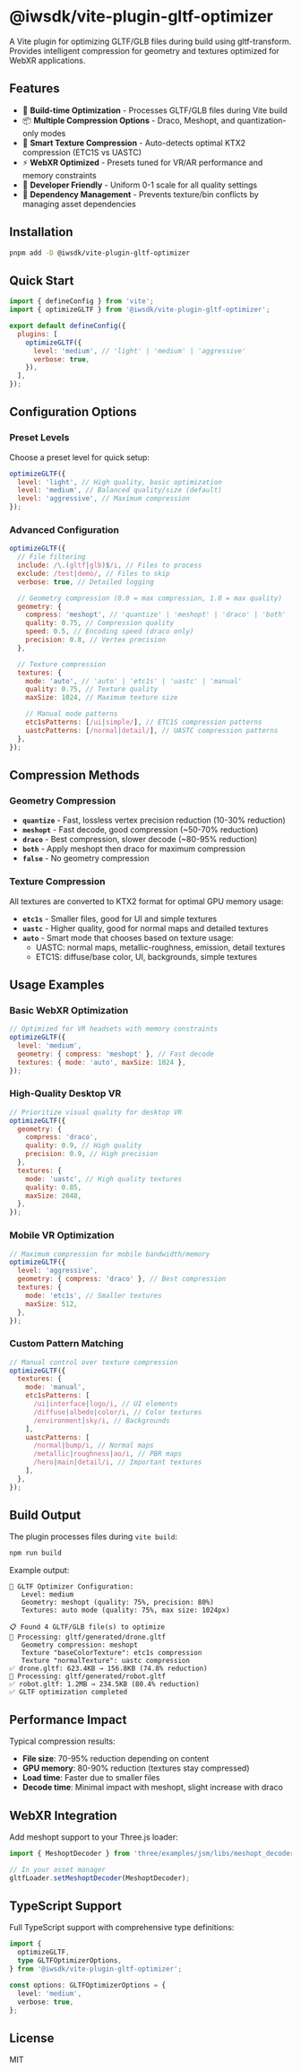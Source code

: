 # @iwsdk/vite-plugin-gltf-optimizer

A Vite plugin for optimizing GLTF/GLB files during build using gltf-transform. Provides intelligent compression for geometry and textures optimized for WebXR applications.

## Features

- 🚀 **Build-time Optimization** - Processes GLTF/GLB files during Vite build
- 📦 **Multiple Compression Options** - Draco, Meshopt, and quantization-only modes
- 🎨 **Smart Texture Compression** - Auto-detects optimal KTX2 compression (ETC1S vs UASTC)
- ⚡ **WebXR Optimized** - Presets tuned for VR/AR performance and memory constraints
- 🔧 **Developer Friendly** - Uniform 0-1 scale for all quality settings
- 📁 **Dependency Management** - Prevents texture/bin conflicts by managing asset dependencies

## Installation

```bash
pnpm add -D @iwsdk/vite-plugin-gltf-optimizer
```

## Quick Start

```javascript
import { defineConfig } from 'vite';
import { optimizeGLTF } from '@iwsdk/vite-plugin-gltf-optimizer';

export default defineConfig({
  plugins: [
    optimizeGLTF({
      level: 'medium', // 'light' | 'medium' | 'aggressive'
      verbose: true,
    }),
  ],
});
```

## Configuration Options

### Preset Levels

Choose a preset level for quick setup:

```javascript
optimizeGLTF({
  level: 'light', // High quality, basic optimization
  level: 'medium', // Balanced quality/size (default)
  level: 'aggressive', // Maximum compression
});
```

### Advanced Configuration

```javascript
optimizeGLTF({
  // File filtering
  include: /\.(gltf|glb)$/i, // Files to process
  exclude: /test|demo/, // Files to skip
  verbose: true, // Detailed logging

  // Geometry compression (0.0 = max compression, 1.0 = max quality)
  geometry: {
    compress: 'meshopt', // 'quantize' | 'meshopt' | 'draco' | 'both' | false
    quality: 0.75, // Compression quality
    speed: 0.5, // Encoding speed (draco only)
    precision: 0.8, // Vertex precision
  },

  // Texture compression
  textures: {
    mode: 'auto', // 'auto' | 'etc1s' | 'uastc' | 'manual'
    quality: 0.75, // Texture quality
    maxSize: 1024, // Maximum texture size

    // Manual mode patterns
    etc1sPatterns: [/ui|simple/], // ETC1S compression patterns
    uastcPatterns: [/normal|detail/], // UASTC compression patterns
  },
});
```

## Compression Methods

### Geometry Compression

- **`quantize`** - Fast, lossless vertex precision reduction (10-30% reduction)
- **`meshopt`** - Fast decode, good compression (~50-70% reduction)
- **`draco`** - Best compression, slower decode (~80-95% reduction)
- **`both`** - Apply meshopt then draco for maximum compression
- **`false`** - No geometry compression

### Texture Compression

All textures are converted to KTX2 format for optimal GPU memory usage:

- **`etc1s`** - Smaller files, good for UI and simple textures
- **`uastc`** - Higher quality, good for normal maps and detailed textures
- **`auto`** - Smart mode that chooses based on texture usage:
  - UASTC: normal maps, metallic-roughness, emission, detail textures
  - ETC1S: diffuse/base color, UI, backgrounds, simple textures

## Usage Examples

### Basic WebXR Optimization

```javascript
// Optimized for VR headsets with memory constraints
optimizeGLTF({
  level: 'medium',
  geometry: { compress: 'meshopt' }, // Fast decode
  textures: { mode: 'auto', maxSize: 1024 },
});
```

### High-Quality Desktop VR

```javascript
// Prioritize visual quality for desktop VR
optimizeGLTF({
  geometry: {
    compress: 'draco',
    quality: 0.9, // High quality
    precision: 0.9, // High precision
  },
  textures: {
    mode: 'uastc', // High quality textures
    quality: 0.85,
    maxSize: 2048,
  },
});
```

### Mobile VR Optimization

```javascript
// Maximum compression for mobile bandwidth/memory
optimizeGLTF({
  level: 'aggressive',
  geometry: { compress: 'draco' }, // Best compression
  textures: {
    mode: 'etc1s', // Smaller textures
    maxSize: 512,
  },
});
```

### Custom Pattern Matching

```javascript
// Manual control over texture compression
optimizeGLTF({
  textures: {
    mode: 'manual',
    etc1sPatterns: [
      /ui|interface|logo/i, // UI elements
      /diffuse|albedo|color/i, // Color textures
      /environment|sky/i, // Backgrounds
    ],
    uastcPatterns: [
      /normal|bump/i, // Normal maps
      /metallic|roughness|ao/i, // PBR maps
      /hero|main|detail/i, // Important textures
    ],
  },
});
```

## Build Output

The plugin processes files during `vite build`:

```bash
npm run build
```

Example output:

```
🔧 GLTF Optimizer Configuration:
   Level: medium
   Geometry: meshopt (quality: 75%, precision: 80%)
   Textures: auto mode (quality: 75%, max size: 1024px)

📋 Found 4 GLTF/GLB file(s) to optimize
🔄 Processing: gltf/generated/drone.gltf
   Geometry compression: meshopt
   Texture "baseColorTexture": etc1s compression
   Texture "normalTexture": uastc compression
✅ drone.gltf: 623.4KB → 156.8KB (74.8% reduction)
🔄 Processing: gltf/generated/robot.gltf
✅ robot.gltf: 1.2MB → 234.5KB (80.4% reduction)
✅ GLTF optimization completed
```

## Performance Impact

Typical compression results:

- **File size**: 70-95% reduction depending on content
- **GPU memory**: 80-90% reduction (textures stay compressed)
- **Load time**: Faster due to smaller files
- **Decode time**: Minimal impact with meshopt, slight increase with draco

## WebXR Integration

Add meshopt support to your Three.js loader:

```javascript
import { MeshoptDecoder } from 'three/examples/jsm/libs/meshopt_decoder.module.js';

// In your asset manager
gltfLoader.setMeshoptDecoder(MeshoptDecoder);
```

## TypeScript Support

Full TypeScript support with comprehensive type definitions:

```typescript
import {
  optimizeGLTF,
  type GLTFOptimizerOptions,
} from '@iwsdk/vite-plugin-gltf-optimizer';

const options: GLTFOptimizerOptions = {
  level: 'medium',
  verbose: true,
};
```

## License

MIT
